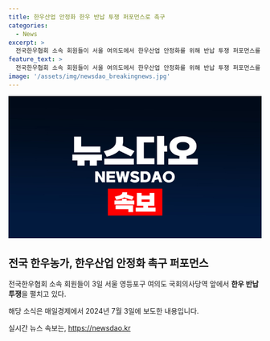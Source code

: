 ```yaml
---
title: 한우산업 안정화 한우 반납 투쟁 퍼포먼스로 촉구
categories:
  - News
excerpt: >
  전국한우협회 소속 회원들이 서울 여의도에서 한우산업 안정화를 위해 반납 투쟁 퍼포먼스를 펼치고 있습니다.
feature_text: >
  전국한우협회 소속 회원들이 서울 여의도에서 한우산업 안정화를 위해 반납 투쟁 퍼포먼스를 펼치고 있습니다.
image: '/assets/img/newsdao_breakingnews.jpg'
---
```


<p><img src="/assets/img/newsdao_breakingnews.jpg" alt="cryptoinkorea 속보" /></p>

<h2 data-ke-size="size26">전국 한우농가, 한우산업 안정화 촉구 퍼포먼스</h2>

<p>전국한우협회 소속 회원들이 3일 서울 영등포구 여의도 국회의사당역 앞에서 <strong>한우 반납 투쟁</strong>을 펼치고 있다.</p>

<p data-ke-size="size16">해당 소식은 매일경제에서 2024년 7월 3일에 보도한 내용입니다.</p>
실시간 뉴스 속보는, <a href="https://newsdao.kr" rel="dofollow">https://newsdao.kr</a>


